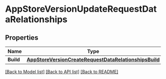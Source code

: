 # AppStoreVersionUpdateRequestDataRelationships

## Properties

Name | Type | Description | Notes
------------ | ------------- | ------------- | -------------
**Build** | [**AppStoreVersionCreateRequestDataRelationshipsBuild**](AppStoreVersionCreateRequest_data_relationships_build.md) |  | [optional] 

[[Back to Model list]](../README.md#documentation-for-models) [[Back to API list]](../README.md#documentation-for-api-endpoints) [[Back to README]](../README.md)


